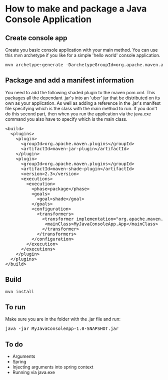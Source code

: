 # How to make and package a Java Console Application

## Create console app

Create you basic console application with your main method. You can use this mvn archetype if you like for a simple 'hello world' console application.

<pre class='prettyprint linenums'>
mvn archetype:generate -DarchetypeGroupId=org.apache.maven.archetypes -DarchetypeArtifactId=maven-archetype-quickstart -DarchetypeVersion=5-SNAPSHOT
</pre>

## Package and add a manifest information

You need to add the following shaded plugin to the maven pom.xml. This packages all the dependant  .jar's into an 'uber' jar that 
be distributed on its own as your application. As well as adding a reference in the .jar's manifest file specifying which is the 
class with the main method to run. If you don't do this second part, then when you run the application via the java.exe command
you also have to specify which is the main class.

<pre class='prettyprint linenums'>&lt;build>
  &lt;plugins>
    &lt;plugin>
      &lt;groupId>org.apache.maven.plugins&lt;/groupId>
      &lt;artifactId>maven-jar-plugin&lt;/artifactId>
    &lt;/plugin>
    &lt;plugin>
      &lt;groupId>org.apache.maven.plugins&lt;/groupId>
      &lt;artifactId>maven-shade-plugin&lt;/artifactId>
      &lt;version>2.3&lt;/version>
      &lt;executions>
        &lt;execution>
          &lt;phase>package&lt;/phase>
          &lt;goals>
            &lt;goal>shade&lt;/goal>
          &lt;/goals>
          &lt;configuration>
            &lt;transformers>
              &lt;transformer implementation="org.apache.maven.plugins.shade.resource.ManifestResourceTransformer">
               &lt;mainClass>MyJavaConsoleApp.App&lt;/mainClass>
              &lt;/transformer>
            &lt;/transformers&gt;
          &lt;/configuration&gt;
        &lt;/execution&gt;
      &lt;/executions&gt;
    &lt;/plugin&gt;
  &lt;/plugins&gt;
&lt;/build&gt;
</pre>

## Build

<pre class='prettyprint linenums'>mvn install</pre>

## To run

Make sure you are in the folder with the .jar file and run:

<pre class='prettyprint linenums'>java -jar MyJavaConsoleApp-1.0-SNAPSHOT.jar</pre>

 
## To do

<ul>
	<li>Arguments</li>
	<li>Spring</li>
	<li>Injecting arguments into spring context</li>
	<li>Running via java.exe</li>
</ul>

 
